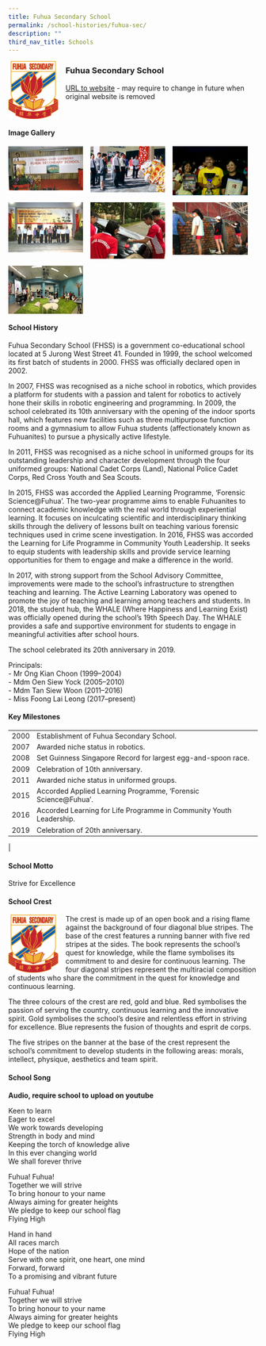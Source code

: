 ```yaml
---
title: Fuhua Secondary School
permalink: /school-histories/fuhua-sec/
description: ""
third_nav_title: Schools
---
```

<img src="/images/fuhuasec1.png" style="width:20%;margin-right:15px;" align = "left">

### **Fuhua Secondary School**
[URL to website](http://fuhuasec.moe.edu.sg/) - may require to change in future when original website is removed

<br clear="left">

#### **Image Gallery**

<p><a href="https://staging.d1yxymztqoj7qn.amplifyapp.com/images/fuhuasec2.jpg">  
<img src="/images/fuhuasec2.jpg" style="width:30%;margin-right:15px;" align = "left">
</a></p>

<p><a href="https://staging.d1yxymztqoj7qn.amplifyapp.com/images/fuhuasec3.jpg">  
<img src="/images/fuhuasec3.jpg" style="width:30%;margin-right:15px;" align = "left">
</a></p>

<p><a href="https://staging.d1yxymztqoj7qn.amplifyapp.com/images/fuhuasec4.jpg">  
<img src="/images/fuhuasec4.jpg" style="width:30%;margin-right:15px;" align = "left">
</a></p>

<br clear="left">

<p><a href="https://staging.d1yxymztqoj7qn.amplifyapp.com/images/fuhuasec5.jpg">  
<img src="/images/fuhuasec5.jpg" style="width:30%;margin-right:15px;" align = "left">
</a></p>

<p><a href="https://staging.d1yxymztqoj7qn.amplifyapp.com/images/fuhuasec6.jpg">  
<img src="/images/fuhuasec6.jpg" style="width:30%;margin-right:15px;" align = "left">
</a></p>

<p><a href="https://staging.d1yxymztqoj7qn.amplifyapp.com/images/fuhuasec7.jpg">  
<img src="/images/fuhuasec7.jpg" style="width:30%;margin-right:15px;" align = "left">
</a></p>

<br clear="left">

<p><a href="https://staging.d1yxymztqoj7qn.amplifyapp.com/images/fuhuasec8.jpg">  
<img src="/images/fuhuasec8.jpg" style="width:30%;margin-right:15px;" align = "left">
</a></p>

<br clear="left">

#### **School History**
Fuhua Secondary School (FHSS) is a government co-educational school located at 5 Jurong West Street 41. Founded in 1999, the school welcomed its first batch of students in 2000. FHSS was officially declared open in 2002.

In 2007, FHSS was recognised as a niche school in robotics, which provides a platform for students with a passion and talent for robotics to actively hone their skills in robotic engineering and programming. In 2009, the school celebrated its 10th anniversary with the opening of the indoor sports hall, which features new facilities such as three multipurpose function rooms and a gymnasium to allow Fuhua students (affectionately known as Fuhuanites) to pursue a physically active lifestyle.

In 2011, FHSS was recognised as a niche school in uniformed groups for its outstanding leadership and character development through the four uniformed groups: National Cadet Corps (Land), National Police Cadet Corps, Red Cross Youth and Sea Scouts.

In 2015, FHSS was accorded the Applied Learning Programme, ‘Forensic Science@Fuhua’. The two-year programme aims to enable Fuhuanites to connect academic knowledge with the real world through experiential learning. It focuses on inculcating scientific and interdisciplinary thinking skills through the delivery of lessons built on teaching various forensic techniques used in crime scene investigation. In 2016, FHSS was accorded the Learning for Life Programme in Community Youth Leadership. It seeks to equip students with leadership skills and provide service learning opportunities for them to engage and make a difference in the world.

In 2017, with strong support from the School Advisory Committee, improvements were made to the school’s infrastructure to strengthen teaching and learning. The Active Learning Laboratory was opened to promote the joy of teaching and learning among teachers and students. In 2018, the student hub, the WHALE (Where Happiness and Learning Exist) was officially opened during the school’s 19th Speech Day. The WHALE provides a safe and supportive environment for students to engage in meaningful activities after school hours.

The school celebrated its 20th anniversary in 2019.

Principals:<br>
\- Mr Ong Kian Choon (1999–2004)<br>
\- Mdm Oen Siew Yock (2005–2010)<br>
\- Mdm Tan Siew Woon (2011–2016)<br>
\- Miss Foong Lai Leong (2017–present)

#### **Key Milestones**

|  |  |
|:---:|---|
| 2000 | Establishment of Fuhua Secondary School. |
| 2007 | Awarded niche status in robotics. |
| 2008 | Set Guinness Singapore Record for largest egg-and-spoon race. |
| 2009 | Celebration of 10th anniversary. |
| 2011 | Awarded niche status in uniformed groups. |
| 2015 | Accorded Applied Learning Programme, ‘Forensic Science@Fuhua’. |
| 2016 | Accorded Learning for Life Programme in Community Youth Leadership. |
| 2019 | Celebration of 20th anniversary. |
|

#### **School Motto**
Strive for Excellence

#### **School Crest**
<img src="/images/fuhuasec1.png" style="width:20%;margin-right:15px;" align = "left">

The crest is made up of an open book and a rising flame against the background of four diagonal blue stripes. The base of the crest features a running banner with five red stripes at the sides. The book represents the school’s quest for knowledge, while the flame symbolises its commitment to and desire for continuous learning. The four diagonal stripes represent the multiracial composition of students who share the commitment in the quest for knowledge and continuous learning.

The three colours of the crest are red, gold and blue. Red symbolises the passion of serving the country, continuous learning and the innovative spirit. Gold symbolises the school’s desire and relentless effort in striving for excellence. Blue represents the fusion of thoughts and esprit de corps.

The five stripes on the banner at the base of the crest represent the school’s commitment to develop students in the following areas: morals, intellect, physique, aesthetics and team spirit.

#### **School Song**
**Audio, require school to upload on youtube**

Keen to learn<br>
Eager to excel<br>
We work towards developing<br>
Strength in body and mind<br>
Keeping the torch of knowledge alive<br>
In this ever changing world<br>
We shall forever thrive

Fuhua! Fuhua!<br>
Together we will strive<br>
To bring honour to your name<br>
Always aiming for greater heights<br>
We pledge to keep our school flag<br>
Flying High

Hand in hand<br>
All races march<br>
Hope of the nation<br>
Serve with one spirit, one heart, one mind<br>
Forward, forward<br>
To a promising and vibrant future

Fuhua! Fuhua!<br>
Together we will strive<br>
To bring honour to your name<br>
Always aiming for greater heights<br>
We pledge to keep our school flag<br>
Flying High